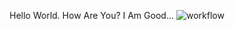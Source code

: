 Hello World.
How Are You?
I Am Good...
![workflow](https://github.com/<UserName>/<RepositoryName>/actions/workflows/main.yml/badge.svg)